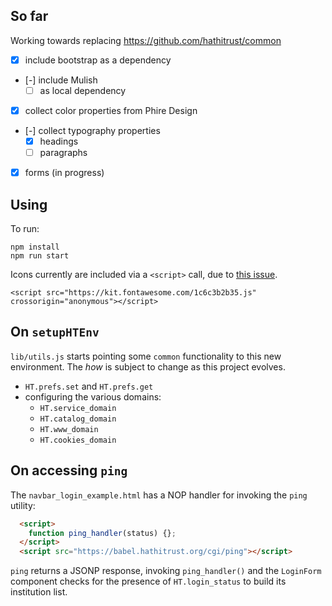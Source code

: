 ## So far

Working towards replacing https://github.com/hathitrust/common

- [x] include bootstrap as a dependency
- [-] include Mulish
  - [ ] as local dependency
- [x] collect color properties from Phire Design
- [-] collect typography properties
  - [x] headings
  - [ ] paragraphs
- [x] forms (in progress)

## Using

To run:

```
npm install
npm run start
```

Icons currently are included via a `<script>` call, due to [this issue](https://github.com/FortAwesome/Font-Awesome/issues/19535).

```
<script src="https://kit.fontawesome.com/1c6c3b2b35.js" crossorigin="anonymous"></script>
```

## On `setupHTEnv`

`lib/utils.js` starts pointing some `common` functionality to this new 
environment. The *how* is subject to change as this project evolves.

* `HT.prefs.set` and `HT.prefs.get`
* configuring the various domains:
  * `HT.service_domain`
  * `HT.catalog_domain`
  * `HT.www_domain`
  * `HT.cookies_domain`


## On accessing `ping`

The `navbar_login_example.html` has a NOP handler for invoking the `ping` utility:

```html
  <script>
    function ping_handler(status) {};
  </script>
  <script src="https://babel.hathitrust.org/cgi/ping"></script>
```

`ping` returns a JSONP response, invoking `ping_handler()` and the `LoginForm` component checks for the presence of `HT.login_status` to build its institution list.
